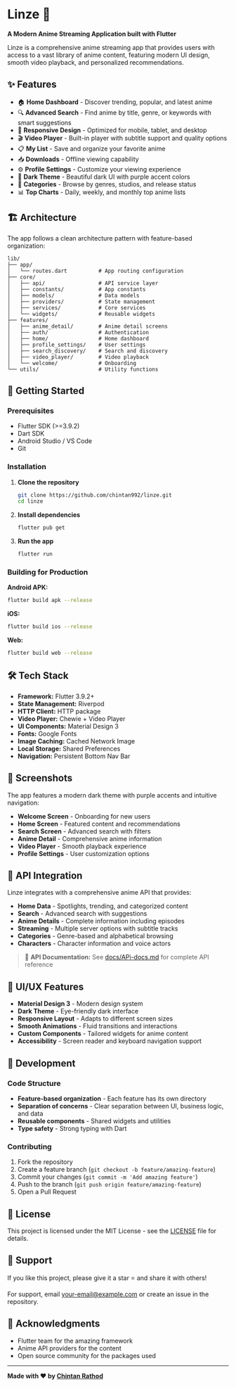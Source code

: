 # Linze 🎌

**A Modern Anime Streaming Application built with Flutter**

Linze is a comprehensive anime streaming app that provides users with access to a vast library of anime content, featuring modern UI design, smooth video playback, and personalized recommendations.

## ✨ Features

- 🏠 **Home Dashboard** - Discover trending, popular, and latest anime
- 🔍 **Advanced Search** - Find anime by title, genre, or keywords with smart suggestions
- 📱 **Responsive Design** - Optimized for mobile, tablet, and desktop
- 🎬 **Video Player** - Built-in player with subtitle support and quality options
- 📋 **My List** - Save and organize your favorite anime
- 📥 **Downloads** - Offline viewing capability
- ⚙️ **Profile Settings** - Customize your viewing experience
- 🌙 **Dark Theme** - Beautiful dark UI with purple accent colors
- 🎯 **Categories** - Browse by genres, studios, and release status
- 📊 **Top Charts** - Daily, weekly, and monthly top anime lists

## 🏗️ Architecture

The app follows a clean architecture pattern with feature-based organization:

```
lib/
├── app/
│   └── routes.dart          # App routing configuration
├── core/
│   ├── api/                 # API service layer
│   ├── constants/           # App constants
│   ├── models/              # Data models
│   ├── providers/           # State management
│   ├── services/            # Core services
│   └── widgets/             # Reusable widgets
├── features/
│   ├── anime_detail/        # Anime detail screens
│   ├── auth/                # Authentication
│   ├── home/                # Home dashboard
│   ├── profile_settings/    # User settings
│   ├── search_discovery/    # Search and discovery
│   ├── video_player/        # Video playback
│   └── welcome/             # Onboarding
└── utils/                   # Utility functions
```

## 🚀 Getting Started

### Prerequisites

- Flutter SDK (>=3.9.2)
- Dart SDK
- Android Studio / VS Code
- Git

### Installation

1. **Clone the repository**
   ```bash
   git clone https://github.com/chintan992/linze.git
   cd linze
   ```

2. **Install dependencies**
   ```bash
   flutter pub get
   ```

3. **Run the app**
   ```bash
   flutter run
   ```

### Building for Production

**Android APK:**
```bash
flutter build apk --release
```

**iOS:**
```bash
flutter build ios --release
```

**Web:**
```bash
flutter build web --release
```

## 🛠️ Tech Stack

- **Framework:** Flutter 3.9.2+
- **State Management:** Riverpod
- **HTTP Client:** HTTP package
- **Video Player:** Chewie + Video Player
- **UI Components:** Material Design 3
- **Fonts:** Google Fonts
- **Image Caching:** Cached Network Image
- **Local Storage:** Shared Preferences
- **Navigation:** Persistent Bottom Nav Bar

## 📱 Screenshots

The app features a modern dark theme with purple accents and intuitive navigation:

- **Welcome Screen** - Onboarding for new users
- **Home Screen** - Featured content and recommendations
- **Search Screen** - Advanced search with filters
- **Anime Detail** - Comprehensive anime information
- **Video Player** - Smooth playback experience
- **Profile Settings** - User customization options

## 🔌 API Integration

Linze integrates with a comprehensive anime API that provides:

- **Home Data** - Spotlights, trending, and categorized content
- **Search** - Advanced search with suggestions
- **Anime Details** - Complete information including episodes
- **Streaming** - Multiple server options with subtitle tracks
- **Categories** - Genre-based and alphabetical browsing
- **Characters** - Character information and voice actors

> 📖 **API Documentation:** See [docs/APi-docs.md](docs/APi-docs.md) for complete API reference

## 🎨 UI/UX Features

- **Material Design 3** - Modern design system
- **Dark Theme** - Eye-friendly dark interface
- **Responsive Layout** - Adapts to different screen sizes
- **Smooth Animations** - Fluid transitions and interactions
- **Custom Components** - Tailored widgets for anime content
- **Accessibility** - Screen reader and keyboard navigation support

## 🚀 Development

### Code Structure

- **Feature-based organization** - Each feature has its own directory
- **Separation of concerns** - Clear separation between UI, business logic, and data
- **Reusable components** - Shared widgets and utilities
- **Type safety** - Strong typing with Dart

### Contributing

1. Fork the repository
2. Create a feature branch (`git checkout -b feature/amazing-feature`)
3. Commit your changes (`git commit -m 'Add amazing feature'`)
4. Push to the branch (`git push origin feature/amazing-feature`)
5. Open a Pull Request

## 📄 License

This project is licensed under the MIT License - see the [LICENSE](LICENSE) file for details.

## 🤝 Support

If you like this project, please give it a star ⭐ and share it with others!

For support, email your-email@example.com or create an issue in the repository.

## 🙏 Acknowledgments

- Flutter team for the amazing framework
- Anime API providers for the content
- Open source community for the packages used

---

**Made with ❤️ by [Chintan Rathod](https://github.com/chintan992)**
